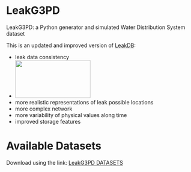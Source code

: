 # LeakG3PD
LeakG3PD: a Python generator and simulated Water Distribution System dataset

This is an updated and improved version of [LeakDB](https://github.com/KIOS-Research/LeakDB):
-  leak data consistency
-  <a href="https://drive.google.com/file/d/1p17QtyyP0tKLSloICMd8HEPYFukHQLNg/view?usp=sharing"><img src="https://drive.google.com/file/d/1p17QtyyP0tKLSloICMd8HEPYFukHQLNg/view?usp=sharing\LeakG3PDDataConsistency.jpg" width="200" height="100"/><a> 
-  more realistic representations of leak possible locations
-  more complex network
-  more variability of physical values along time
-  improved storage features

# Available Datasets
Download using the link: [LeakG3PD DATASETS](https://drive.google.com/drive/folders/1HM2xI9VpC4us7rFX4IuXXCoHDrnWfC17?usp=sharing)
